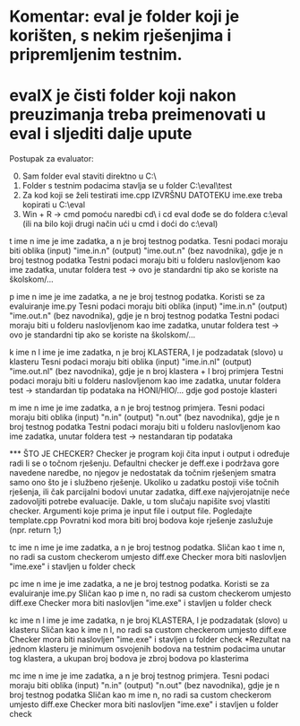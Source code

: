 # Komentar: eval je folder koji je korišten, s nekim rješenjima i pripremljenim testnim.
# evalX je čisti folder koji nakon preuzimanja treba preimenovati u eval i sljediti dalje upute

Postupak za evaluator:

0. Sam folder eval staviti direktno u C:\
1. Folder s testnim podacima stavlja se u folder C:\eval\test
2. Za kod koji se želi testirati ime.cpp IZVRŠNU DATOTEKU ime.exe treba kopirati u C:\eval
3. Win + R -> cmd
   pomoću naredbi cd\ i cd eval dođe se do foldera c:\eval
   (ili na bilo koji drugi način ući u cmd i doći do c:\eval)

t ime n
ime je ime zadatka, a n je broj testnog podatka.
Tesni podaci moraju biti oblika (input) "ime.in.n" (output) "ime.out.n" (bez navodnika), gdje je n broj testnog podatka
Testni podaci moraju biti u folderu naslovljenom kao ime zadatka, unutar foldera test
-> ovo je standardni tip ako se koriste na školskom/...

p ime n
ime je ime zadatka, a ne je broj testnog podatka. Koristi se za evaluiranje ime.py
Tesni podaci moraju biti oblika (input) "ime.in.n" (output) "ime.out.n" (bez navodnika), gdje je n broj testnog podatka
Testni podaci moraju biti u folderu naslovljenom kao ime zadatka, unutar foldera test
-> ovo je standardni tip ako se koriste na školskom/...

k ime n l 
ime je ime zadatka, n je broj KLASTERA, l je podzadatak (slovo) u klasteru
Tesni podaci moraju biti oblika (input) "ime.in.nl" (output) "ime.out.nl" (bez navodnika), gdje je n broj klastera + l broj primjera
Testni podaci moraju biti u folderu naslovljenom kao ime zadatka, unutar foldera test
-> standardan tip podataka na HONI/HIO/... gdje god postoje klasteri

m ime n
ime je ime zadatka, a n je broj testnog primjera.
Tesni podaci moraju biti oblika (input) "n.in" (output) "n.out" (bez navodnika), gdje je n broj testnog podatka
Testni podaci moraju biti u folderu naslovljenom kao ime zadatka, unutar foldera test
-> nestandaran tip podataka


*** ŠTO JE CHECKER?
Checker je program koji čita input i output i određuje radi li se o točnom rješenju. 
Defaultni checker je deff.exe i podržava gore navedene naredbe, no njegov je nedostatak da točnim rješenjem smatra samo ono što je i službeno rješenje.
Ukoliko u zadatku postoji više točnih rješenja, ili čak parcijalni bodovi unutar zadatka, diff.exe najvjerojatnije neće zadovoljiti potrebe evaluacije.
Dakle, u tom slučaju napišite svoj vlastiti checker. Argumenti koje prima je input file i output file. Pogledajte template.cpp
Povratni kod mora biti broj bodova koje rješenje zaslužuje (npr. return 1;)


tc ime n
ime je ime zadatka, a n je broj testnog podatka.
Sličan kao t ime n, no radi sa custom checkerom umjesto diff.exe
Checker mora biti naslovljen "ime.exe" i stavljen u folder check 

pc ime n
ime je ime zadatka, a ne je broj testnog podatka. Koristi se za evaluiranje ime.py
Sličan kao p ime n, no radi sa custom checkerom umjesto diff.exe
Checker mora biti naslovljen "ime.exe" i stavljen u folder check 

kc ime n l
ime je ime zadatka, n je broj KLASTERA, l je podzadatak (slovo) u klasteru
Sličan kao k ime n l, no radi sa custom checkerom umjesto diff.exe
Checker mora biti naslovljen "ime.exe" i stavljen u folder check 
*Rezultat na jednom klasteru je minimum osvojenih bodova na testnim podacima unutar tog klastera, a ukupan broj bodova je zbroj bodova po klasterima

mc ime n
ime je ime zadatka, a n je broj testnog primjera.
Tesni podaci moraju biti oblika (input) "n.in" (output) "n.out" (bez navodnika), gdje je n broj testnog podatka
Sličan kao m ime n, no radi sa custom checkerom umjesto diff.exe
Checker mora biti naslovljen "ime.exe" i stavljen u folder check 
